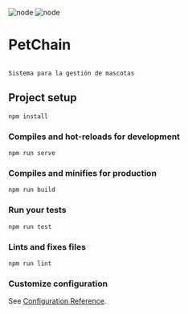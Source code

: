 ![node](https://img.shields.io/badge/NodeJS-%3E%208.9.0-green&style=plastic) ![node](https://img.shields.io/badge/Bootstrap-%20ver.4-&style=plastic?labelColor=#8934d9)

# PetChain
```

Sistema para la gestión de mascotas
```

## Project setup
```
npm install
```

### Compiles and hot-reloads for development
```
npm run serve
```

### Compiles and minifies for production
```
npm run build
```

### Run your tests
```
npm run test
```

### Lints and fixes files
```
npm run lint
```

### Customize configuration
See [Configuration Reference](https://cli.vuejs.org/config/).
